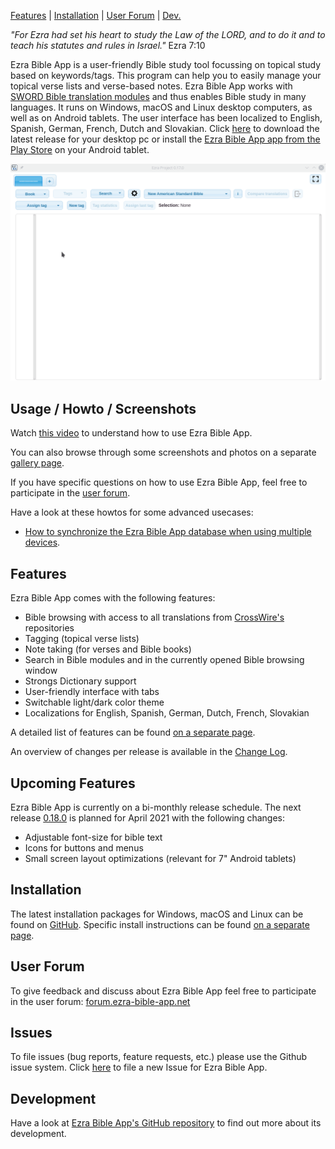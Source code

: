<p id="navigation">
  <a href="#usage--howto--screenshots">Features</a> |
  <a href="#installation">Installation</a> |
  <a href="#user--forum">User Forum</a> |
  <a href="#development">Dev.</a>
</p>

*"For Ezra had set his heart to study the Law of the LORD, and to do it and to teach his statutes and rules in Israel."* Ezra 7:10

Ezra Bible App is a user-friendly Bible study tool focussing on topical study based on keywords/tags. This program can help you to easily manage your topical verse lists and verse-based notes. Ezra Bible App works with [SWORD Bible translation modules](http://www.crosswire.org/sword) and thus enables Bible study in many languages. It runs on Windows, macOS and Linux desktop computers, as well as on Android tablets. The user interface has been localized to English, Spanish, German, French, Dutch and Slovakian. Click [here](https://github.com/ezra-bible-app/ezra-bible-app/releases/latest) to download the latest release for your desktop pc or install the [Ezra Bible App app from the Play Store](https://play.google.com/store/apps/details?id=de.ezraproject.cordova) on your Android tablet.

<!--<div id="rotatingScreenshot" class="simpleBanner">
	<div class="bannerListWpr">
		<ul class="bannerList">
			<li class="default">
        <img alt="Ezra Bible App" src="/assets/screenshots/ezra_project_0_14_0_compact.png"/>
      </li>
			<li>
        <img alt="Ezra Bible App Night Mode" src="/assets/screenshots/ezra_project_night_mode_mac_compact.png"/>
      </li>
		</ul>
	</div>
</div>-->
<div class="demo">
  <img src="/assets/recordings/0.17.0_demo.gif">
</div>

<a name="usage--howto--screenshots"></a>

## Usage / Howto / Screenshots

Watch [this video](https://www.youtube.com/watch?v=b8gScfa0MqM) to understand how to use Ezra Bible App.

You can also browse through some screenshots and photos on a separate [gallery page](/gallery).

If you have specific questions on how to use Ezra Bible App, feel free to participate in the [user forum](https://forum.ezra-bible-app.net).

Have a look at these howtos for some advanced usecases:

* [How to synchronize the Ezra Bible App database when using multiple devices](/howto/synchronize_database_with_multiple_devices).

<a name="features"></a>

## Features

Ezra Bible App comes with the following features:

* Bible browsing with access to all translations from [CrossWire's](http://www.crosswire.org) repositories 
* Tagging (topical verse lists)
* Note taking (for verses and Bible books)
* Search in Bible modules and in the currently opened Bible browsing window
* Strongs Dictionary support
* User-friendly interface with tabs
* Switchable light/dark color theme
* Localizations for English, Spanish, German, Dutch, French, Slovakian

A detailed list of features can be found [on a separate page](/features).

An overview of changes per release is available in the [Change Log](https://github.com/ezra-bible-app/ezra-bible-app/blob/master/CHANGELOG.md). 

## Upcoming Features

Ezra Bible App is currently on a bi-monthly release schedule. The next release [0.18.0](https://github.com/ezra-bible-app/ezra-bible-app/projects/6) is planned for April 2021 with the following changes:

* Adjustable font-size for bible text
* Icons for buttons and menus
* Small screen layout optimizations (relevant for 7" Android tablets)

<a name="installation"></a>

## Installation
The latest installation packages for Windows, macOS and Linux can be found on [GitHub][latest]. Specific install instructions can be found [on a separate page](/installation).

[latest]: https://github.com/ezra-bible-app/ezra-bible-app/releases/latest

<a name="user--forum"></a>

## User Forum
To give feedback and discuss about Ezra Bible App feel free to participate in the user forum: [forum.ezra-bible-app.net](https://forum.ezra-project.net)

## Issues
To file issues (bug reports, feature requests, etc.) please use the Github issue system.
Click [here](https://github.com/ezra-bible-app/ezra-bible-app/issues/new) to file a new Issue for Ezra Bible App.

<a name="development"></a>

## Development
Have a look at [Ezra Bible App's GitHub repository](https://github.com/ezra-bible-app/ezra-bible-app) to find out more about its development.
